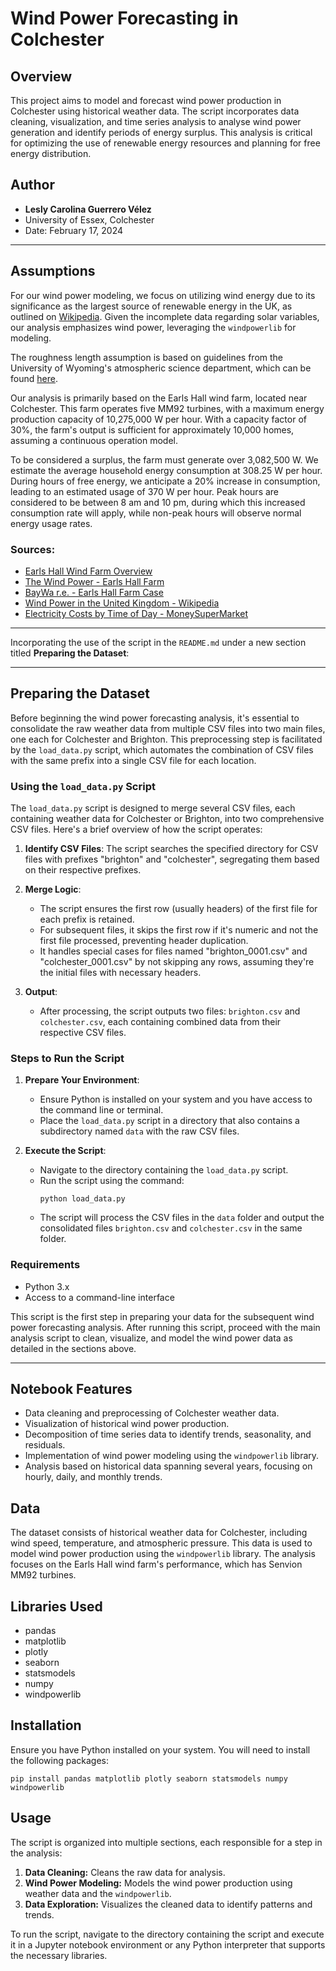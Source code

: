 # Wind Power Forecasting in Colchester

## Overview
This project aims to model and forecast wind power production in Colchester using historical weather data. The script incorporates data cleaning, visualization, and time series analysis to analyse wind power generation and identify periods of energy surplus. This analysis is critical for optimizing the use of renewable energy resources and planning for free energy distribution.

## Author
- **Lesly Carolina Guerrero Vélez**
- University of Essex, Colchester
- Date: February 17, 2024


---

## Assumptions
For our wind power modeling, we focus on utilizing wind energy due to its significance as the largest source of renewable energy in the UK, as outlined on [Wikipedia](https://en.wikipedia.org/wiki/Wind_power_in_the_United_Kingdom#:~:text=Wind%20power%20is%20the%20largest,amount%20of%20thermal%20primary%20energy.). Given the incomplete data regarding solar variables, our analysis emphasizes wind power, leveraging the `windpowerlib` for modeling. 

The roughness length assumption is based on guidelines from the University of Wyoming's atmospheric science department, which can be found [here](http://www-das.uwyo.edu/~geerts/cwx/notes/chap14/roughness.html#:~:text=The%20'roughness%20length'%20zo,temperature%20times%20the%20roughness%20length.).

Our analysis is primarily based on the Earls Hall wind farm, located near Colchester. This farm operates five MM92 turbines, with a maximum energy production capacity of 10,275,000 W per hour. With a capacity factor of 30%, the farm's output is sufficient for approximately 10,000 homes, assuming a continuous operation model.

To be considered a surplus, the farm must generate over 3,082,500 W. We estimate the average household energy consumption at 308.25 W per hour. During hours of free energy, we anticipate a 20% increase in consumption, leading to an estimated usage of 370 W per hour. Peak hours are considered to be between 8 am and 10 pm, during which this increased consumption rate will apply, while non-peak hours will observe normal energy usage rates.

### Sources:
- [Earls Hall Wind Farm Overview](https://www.newenergyhub.com/earls-hall-wind-farm)
- [The Wind Power - Earls Hall Farm](https://www.thewindpower.net/windfarm_en_19254_earls-hall-farm.php)
- [BayWa r.e. - Earls Hall Farm Case](https://www.baywa-re.co.uk/en/cases-in-the-uk-and-ireland/earls-hall-farm)
- [Wind Power in the United Kingdom - Wikipedia](https://en.wikipedia.org/wiki/Wind_power_in_the_United_Kingdom)
- [Electricity Costs by Time of Day - MoneySuperMarket](https://www.moneysupermarket.com/gas-and-electricity/is-electricity-cheaper-at-night/#:~:text=When%20is%20peak%20time%20for,during%20the%20daytime%20and%20evening.)

---
Incorporating the use of the script in the `README.md` under a new section titled **Preparing the Dataset**:

---

## Preparing the Dataset

Before beginning the wind power forecasting analysis, it's essential to consolidate the raw weather data from multiple CSV files into two main files, one each for Colchester and Brighton. This preprocessing step is facilitated by the `load_data.py` script, which automates the combination of CSV files with the same prefix into a single CSV file for each location.

### Using the `load_data.py` Script

The `load_data.py` script is designed to merge several CSV files, each containing weather data for Colchester or Brighton, into two comprehensive CSV files. Here's a brief overview of how the script operates:

1. **Identify CSV Files**: The script searches the specified directory for CSV files with prefixes "brighton" and "colchester", segregating them based on their respective prefixes.

2. **Merge Logic**:
    - The script ensures the first row (usually headers) of the first file for each prefix is retained.
    - For subsequent files, it skips the first row if it's numeric and not the first file processed, preventing header duplication.
    - It handles special cases for files named "brighton_0001.csv" and "colchester_0001.csv" by not skipping any rows, assuming they're the initial files with necessary headers.

3. **Output**:
    - After processing, the script outputs two files: `brighton.csv` and `colchester.csv`, each containing combined data from their respective CSV files.

### Steps to Run the Script

1. **Prepare Your Environment**:
    - Ensure Python is installed on your system and you have access to the command line or terminal.
    - Place the `load_data.py` script in a directory that also contains a subdirectory named `data` with the raw CSV files.

2. **Execute the Script**:
    - Navigate to the directory containing the `load_data.py` script.
    - Run the script using the command:
      ```
      python load_data.py
      ```
    - The script will process the CSV files in the `data` folder and output the consolidated files `brighton.csv` and `colchester.csv` in the same folder.

### Requirements

- Python 3.x
- Access to a command-line interface

This script is the first step in preparing your data for the subsequent wind power forecasting analysis. After running this script, proceed with the main analysis script to clean, visualize, and model the wind power data as detailed in the sections above.

---

## Notebook Features
- Data cleaning and preprocessing of Colchester weather data.
- Visualization of historical wind power production.
- Decomposition of time series data to identify trends, seasonality, and residuals.
- Implementation of wind power modeling using the `windpowerlib` library.
- Analysis based on historical data spanning several years, focusing on hourly, daily, and monthly trends.

## Data
The dataset consists of historical weather data for Colchester, including wind speed, temperature, and atmospheric pressure. This data is used to model wind power production using the `windpowerlib` library. The analysis focuses on the Earls Hall wind farm's performance, which has Senvion MM92 turbines.

## Libraries Used
- pandas
- matplotlib
- plotly
- seaborn
- statsmodels
- numpy
- windpowerlib

## Installation
Ensure you have Python installed on your system. You will need to install the following packages:
```
pip install pandas matplotlib plotly seaborn statsmodels numpy windpowerlib
```

## Usage
The script is organized into multiple sections, each responsible for a step in the analysis:
1. **Data Cleaning:** Cleans the raw data for analysis.
2. **Wind Power Modeling:** Models the wind power production using weather data and the `windpowerlib`.
3. **Data Exploration:** Visualizes the cleaned data to identify patterns and trends.



To run the script, navigate to the directory containing the script and execute it in a Jupyter notebook environment or any Python interpreter that supports the necessary libraries.
